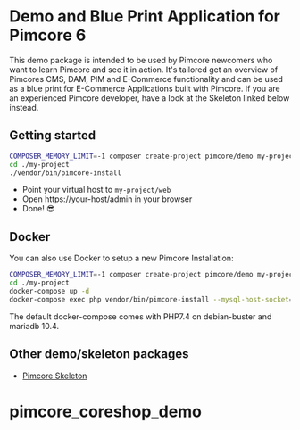 # Demo and Blue Print Application for Pimcore 6

This demo package is intended to be used by Pimcore newcomers who want to learn Pimcore and see it in action. 
It's tailored get an overview of Pimcores CMS, DAM, PIM and E-Commerce functionality and can be used as a blue print for 
E-Commerce Applications built with Pimcore. If you are an experienced Pimcore developer, have a look at the Skeleton linked below instead.

## Getting started 
```bash
COMPOSER_MEMORY_LIMIT=-1 composer create-project pimcore/demo my-project
cd ./my-project
./vendor/bin/pimcore-install
```

- Point your virtual host to `my-project/web` 
- Open https://your-host/admin in your browser
- Done! 😎

## Docker

You can also use Docker to setup a new Pimcore Installation:

```bash
COMPOSER_MEMORY_LIMIT=-1 composer create-project pimcore/demo my-project
cd ./my-project
docker-compose up -d
docker-compose exec php vendor/bin/pimcore-install --mysql-host-socket=db
```

The default docker-compose comes with PHP7.4 on debian-buster and mariadb 10.4.

## Other demo/skeleton packages
- [Pimcore Skeleton](https://github.com/pimcore/skeleton/)
# pimcore_coreshop_demo
